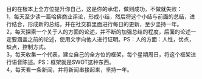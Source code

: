 目的在根本上全方位提升你自己，这是你的承偌，做则成功，不做就失败：    
1，每天至少读一篇哈佛商业评论，形成小结，然后将这个小结与前面的总结，进行结合，形成新的总结，并在社交群里面进行每日的更新，至少坚持一年。    
2，每天探索一个关于人的方面的论述，并不断的加强总结的程度，后面的论述一定要涵盖之前的论述，使用文字向他人进行证明。PS：人的方面：人性，优点，缺点，控制方式。    
3，每天收集一个代表，建立自己的全方位的框架，每个星期周日，将这个框架进行语音陈述。PS：框架就是SWOT这种东西。     
4，每天看一条新闻，并将新闻串接起来，坚持一年。    


